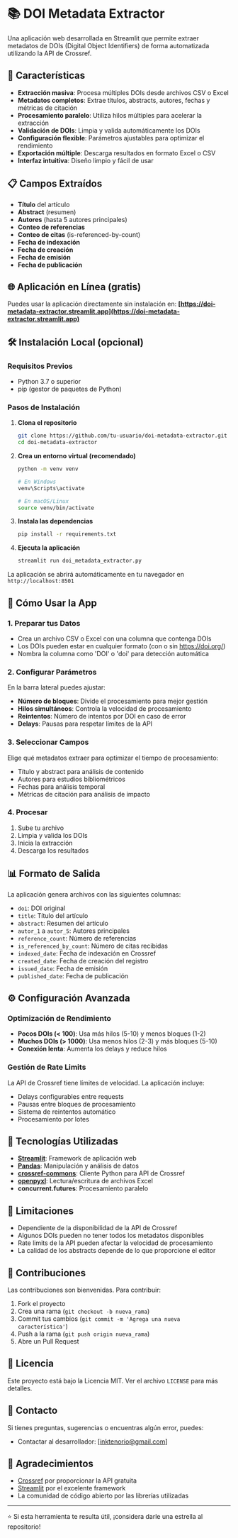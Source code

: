 # 📚 DOI Metadata Extractor

Una aplicación web desarrollada en Streamlit que permite extraer metadatos de DOIs (Digital Object Identifiers) de forma automatizada utilizando la API de Crossref.

## 🚀 Características

- **Extracción masiva**: Procesa múltiples DOIs desde archivos CSV o Excel
- **Metadatos completos**: Extrae títulos, abstracts, autores, fechas y métricas de citación
- **Procesamiento paralelo**: Utiliza hilos múltiples para acelerar la extracción 
- **Validación de DOIs**: Limpia y valida automáticamente los DOIs
- **Configuración flexible**: Parámetros ajustables para optimizar el rendimiento
- **Exportación múltiple**: Descarga resultados en formato Excel o CSV
- **Interfaz intuitiva**: Diseño limpio y fácil de usar

## 📋 Campos Extraídos

- **Título** del artículo
- **Abstract** (resumen)
- **Autores** (hasta 5 autores principales)
- **Conteo de referencias**
- **Conteo de citas** (is-referenced-by-count)
- **Fecha de indexación**
- **Fecha de creación**
- **Fecha de emisión**
- **Fecha de publicación**

## 🌐 Aplicación en Línea (gratis)

Puedes usar la aplicación directamente sin instalación en:
**[https://doi-metadata-extractor.streamlit.app](https://doi-metadata-extractor.streamlit.app)**

## 🛠️ Instalación Local (opcional)

### Requisitos Previos

- Python 3.7 o superior
- pip (gestor de paquetes de Python)

### Pasos de Instalación

1. **Clona el repositorio**
   ```bash
   git clone https://github.com/tu-usuario/doi-metadata-extractor.git
   cd doi-metadata-extractor
   ```

2. **Crea un entorno virtual (recomendado)**
   ```bash
   python -m venv venv
   
   # En Windows
   venv\Scripts\activate
   
   # En macOS/Linux
   source venv/bin/activate
   ```

3. **Instala las dependencias**
   ```bash
   pip install -r requirements.txt
   ```

4. **Ejecuta la aplicación**
   ```bash
   streamlit run doi_metadata_extractor.py
   ```

La aplicación se abrirá automáticamente en tu navegador en `http://localhost:8501`

## 📖 Cómo Usar la App

### 1. Preparar tus Datos
- Crea un archivo CSV o Excel con una columna que contenga DOIs
- Los DOIs pueden estar en cualquier formato (con o sin https://doi.org/)
- Nombra la columna como 'DOI' o 'doi' para detección automática

### 2. Configurar Parámetros
En la barra lateral puedes ajustar:
- **Número de bloques**: Divide el procesamiento para mejor gestión
- **Hilos simultáneos**: Controla la velocidad de procesamiento
- **Reintentos**: Número de intentos por DOI en caso de error
- **Delays**: Pausas para respetar límites de la API

### 3. Seleccionar Campos
Elige qué metadatos extraer para optimizar el tiempo de procesamiento:
- Título y abstract para análisis de contenido
- Autores para estudios bibliométricos
- Fechas para análisis temporal
- Métricas de citación para análisis de impacto

### 4. Procesar
1. Sube tu archivo
2. Limpia y valida los DOIs
3. Inicia la extracción
4. Descarga los resultados

## 📊 Formato de Salida

La aplicación genera archivos con las siguientes columnas:
- `doi`: DOI original
- `title`: Título del artículo
- `abstract`: Resumen del artículo
- `autor_1` a `autor_5`: Autores principales
- `reference_count`: Número de referencias
- `is_referenced_by_count`: Número de citas recibidas
- `indexed_date`: Fecha de indexación en Crossref
- `created_date`: Fecha de creación del registro
- `issued_date`: Fecha de emisión
- `published_date`: Fecha de publicación

## ⚙️ Configuración Avanzada

### Optimización de Rendimiento
- **Pocos DOIs (< 100)**: Usa más hilos (5-10) y menos bloques (1-2)
- **Muchos DOIs (> 1000)**: Usa menos hilos (2-3) y más bloques (5-10)
- **Conexión lenta**: Aumenta los delays y reduce hilos

### Gestión de Rate Limits
La API de Crossref tiene límites de velocidad. La aplicación incluye:
- Delays configurables entre requests
- Pausas entre bloques de procesamiento
- Sistema de reintentos automático
- Procesamiento por lotes

## 🔧 Tecnologías Utilizadas

- **[Streamlit](https://streamlit.io/)**: Framework de aplicación web
- **[Pandas](https://pandas.pydata.org/)**: Manipulación y análisis de datos
- **[crossref-commons](https://github.com/CrossRef/crossref-commons)**: Cliente Python para API de Crossref
- **[openpyxl](https://openpyxl.readthedocs.io/)**: Lectura/escritura de archivos Excel
- **concurrent.futures**: Procesamiento paralelo

## 📝 Limitaciones

- Dependiente de la disponibilidad de la API de Crossref
- Algunos DOIs pueden no tener todos los metadatos disponibles
- Rate limits de la API pueden afectar la velocidad de procesamiento
- La calidad de los abstracts depende de lo que proporcione el editor

## 🤝 Contribuciones

Las contribuciones son bienvenidas. Para contribuir:

1. Fork el proyecto
2. Crea una rama  (`git checkout -b nueva_rama`)
3. Commit tus cambios (`git commit -m 'Agrega una nueva característica'`)
4. Push a la rama (`git push origin nueva_rama`)
5. Abre un Pull Request

## 📄 Licencia

Este proyecto está bajo la Licencia MIT. Ver el archivo `LICENSE` para más detalles.

## 📧 Contacto

Si tienes preguntas, sugerencias o encuentras algún error, puedes:
- Contactar al desarrollador: [inktenorio@gmail.com]

## 🙏 Agradecimientos

- [Crossref](https://www.crossref.org/) por proporcionar la API gratuita
- [Streamlit](https://streamlit.io/) por el excelente framework
- La comunidad de código abierto por las librerías utilizadas

---

⭐ Si esta herramienta te resulta útil, ¡considera darle una estrella al repositorio!